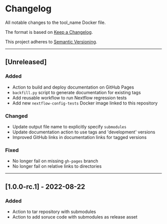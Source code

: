 # Changelog
All notable changes to the tool_name Docker file.

The format is based on [Keep a Changelog](https://keepachangelog.com/en/1.0.0/).

This project adheres to [Semantic Versioning](https://semver.org/spec/v2.0.0.html).

---

## [Unreleased]
### Added
- Action to build and deploy documentation on GitHub Pages
- `backfill.py` script to generate documentation for existing tags
- Add reusable workflow to run Nextflow regression tests
- Add new `nextflow-config-tests` Docker image linked to this repository

### Changed
- Update output file name to explicitly specify `submodules`
- Update documentation action to use tags and 'development' versions
- Improved GitHub links in documentation links for tagged versions

### Fixed
- No longer fail on missing `gh-pages` branch
- No longer fail on relative links to directories

---

## [1.0.0-rc.1] - 2022-08-22
### Added
- Action to tar repository with submodules
- Action to add soruce code with submodules as release asset
